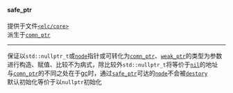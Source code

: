 #### safe_ptr  
提供于文件[`<elc/core>`](./index.md)  
派生于[`comn_ptr`](./comn_ptr.md)  

______

保证以`std::nullptr_t`或[`node`](./node.md)指针或可转化为[`comn_ptr`](./comn_ptr.md)、[`weak_ptr`](./weak_ptr.md)的类型为参数进行构造、赋值、比较不为病式，除比较外`std::nullptr_t`将等价于[`nil`](./nil.md)的地址  
与[`comn_ptr`](./comn_ptr.md)的不同之处在于[gc](../base/gc.md)时，通过[`safe_ptr`](./safe_ptr.md)可达的[`node`](./node.md)不会被[`destory`](./node/destory.md)  
默认初始化等价于以`nullptr`初始化   

